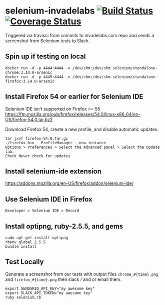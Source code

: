 selenium-invadelabs [![Build Status](https://travis-ci.org/invadelabs/selenium-invadelabs.svg?branch=master)](https://travis-ci.org/invadelabs/selenium-invadelabs) [![Coverage Status](https://coveralls.io/repos/github/invadelabs/selenium-invadelabs/badge.svg)](https://coveralls.io/github/invadelabs/selenium-invadelabs)
===================

Triggered via travisci from commits to invadelabs.com repo and sends a screenshot from Selenium tests to Slack.

## Spin up if testing on local
```
docker run -d -p 4444:4444 -v /dev/shm:/dev/shm selenium/standalone-chrome:3.14.0-arsenic
docker run -d -p 4445:4444 -v /dev/shm:/dev/shm selenium/standalone-firefox:3.14.0-arsenic
```

## Install Firefox 54 or earlier for Selenium IDE
Selenium IDE isn't supported on Firefox >= 55
https://ftp.mozilla.org/pub/firefox/releases/54.0/linux-x86_64/en-US/firefox-54.0.tar.bz2

Download Firefox 54, create a new profile, and disable automatic updates.
```
tar jxvf firefox-54.0.tar.gz
./firefox-bin --ProfileManager --new-instance
Options > Preferences > Select the Advanced panel > Select the Update tab.
Check Never check for updates
```

## Install selenium-ide extension
https://addons.mozilla.org/en-US/firefox/addon/selenium-ide/

## Use Selenium IDE in Firefox
`Developer > Selenium IDE > Record`

## Install optipng, ruby-2.5.5, and gems
```
sudo apt-get install optipng
rbenv global 2.5.5
bundle install
```

## Test Locally
Generate a screenshot from our tests with output files `chrome_#{time}.png` and `firefox_#{time}.png` then slack / and or email them.
```
export SENDGRID_API_KEY="my awesome key"
export SLACK_API_TOKEN="my awesome key"
ruby selenium.rb
```
